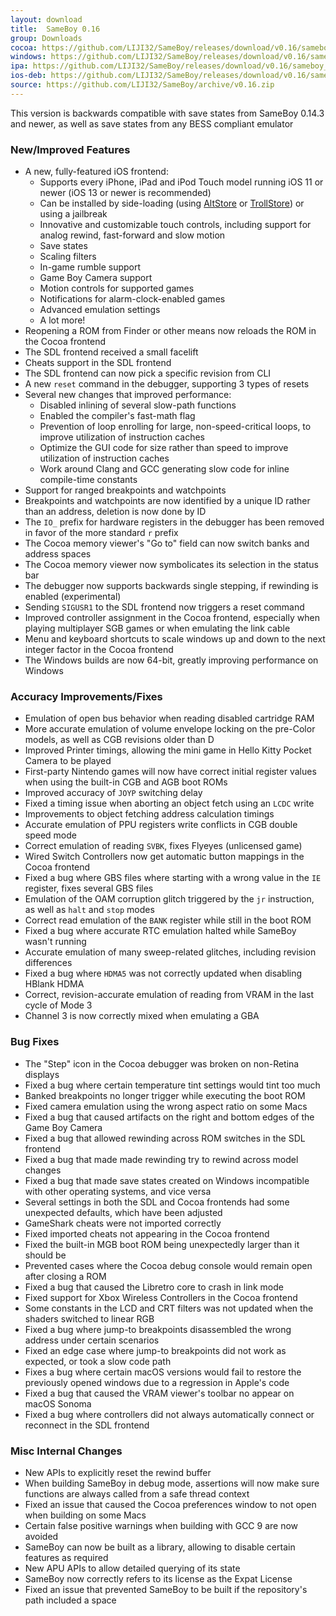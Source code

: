 ```yaml
---
layout: download
title:  SameBoy 0.16
group: Downloads
cocoa: https://github.com/LIJI32/SameBoy/releases/download/v0.16/sameboy_cocoa_v0.16.zip
windows: https://github.com/LIJI32/SameBoy/releases/download/v0.16/sameboy_winsdl_v0.16.zip
ipa: https://github.com/LIJI32/SameBoy/releases/download/v0.16/sameboy_ios_v0.16.ipa
ios-deb: https://github.com/LIJI32/SameBoy/releases/download/v0.16/sameboy_ios_v0.16.deb
source: https://github.com/LIJI32/SameBoy/archive/v0.16.zip
---
```

This version is backwards compatible with save states from SameBoy 0.14.3 and newer, as well as save states from any BESS compliant emulator

### New/Improved Features
* A new, fully-featured iOS frontend:
  * Supports every iPhone, iPad and iPod Touch model running iOS 11 or newer (iOS 13 or newer is recommended)
  * Can be installed by side-loading (using [AltStore](https://altstore.io) or [TrollStore](https://ios.cfw.guide/installing-trollstore/)) or using a jailbreak
  * Innovative and customizable touch controls, including support for analog rewind, fast-forward and slow motion
  * Save states
  * Scaling filters
  * In-game rumble support
  * Game Boy Camera support
  * Motion controls for supported games
  * Notifications for alarm-clock-enabled games
  * Advanced emulation settings
  * A lot more!
* Reopening a ROM from Finder or other means now reloads the ROM in the Cocoa frontend
* The SDL frontend received a small facelift
* Cheats support in the SDL frontend
* The SDL frontend can now pick a specific revision from CLI
* A new `reset` command in the debugger, supporting 3 types of resets
* Several new changes that improved performance:
  * Disabled inlining of several slow-path functions
  * Enabled the compiler's fast-math flag
  * Prevention of loop enrolling for large, non-speed-critical loops, to improve utilization of instruction caches
  * Optimize the GUI code for size rather than speed to improve utilization of instruction caches
  * Work around Clang and GCC generating slow code for inline compile-time constants
* Support for ranged breakpoints and watchpoints
* Breakpoints and watchpoints are now identified by a unique ID rather than an address, deletion is now done by ID
* The `IO_` prefix for hardware registers in the debugger has been removed in favor of the more standard `r` prefix
* The Cocoa memory viewer's "Go to" field can now switch banks and address spaces
* The Cocoa memory viewer now symbolicates its selection in the status bar
* The debugger now supports backwards single stepping, if rewinding is enabled (experimental)
* Sending `SIGUSR1` to the SDL frontend now triggers a reset command
* Improved controller assignment in the Cocoa frontend, especially when playing multiplayer SGB games or when emulating the link cable
* Menu and keyboard shortcuts to scale windows up and down to the next integer factor in the Cocoa frontend
* The Windows builds are now 64-bit, greatly improving performance on Windows

### Accuracy Improvements/Fixes
* Emulation of open bus behavior when reading disabled cartridge RAM
* More accurate emulation of volume envelope locking on the pre-Color models, as well as CGB revisions older than D
* Improved Printer timings, allowing the mini game in Hello Kitty Pocket Camera to be played
* First-party Nintendo games will now have correct initial register values when using the built-in CGB and AGB boot ROMs
* Improved accuracy of `JOYP` switching delay
* Fixed a timing issue when aborting an object fetch using an `LCDC` write
* Improvements to object fetching address calculation timings
* Accurate emulation of PPU registers write conflicts in CGB double speed mode
* Correct emulation of reading `SVBK`, fixes Flyeyes (unlicensed game)
* Wired Switch Controllers now get automatic button mappings in the Cocoa frontend
* Fixed a bug where GBS files where starting with a wrong value in the `IE` register, fixes several GBS files
* Emulation of the OAM corruption glitch triggered by the `jr` instruction, as well as `halt` and `stop` modes
* Correct read emulation of the `BANK` register while still in the boot ROM
* Fixed a bug where accurate RTC emulation halted while SameBoy wasn't running
* Accurate emulation of many sweep-related glitches, including revision differences
* Fixed a bug where `HDMA5` was not correctly updated when disabling HBlank HDMA
* Correct, revision-accurate emulation of reading from VRAM in the last cycle of Mode 3
* Channel 3 is now correctly mixed when emulating a GBA

### Bug Fixes
* The "Step" icon in the Cocoa debugger was broken on non-Retina displays
* Fixed a bug where certain temperature tint settings would tint too much
* Banked breakpoints no longer trigger while executing the boot ROM
* Fixed camera emulation using the wrong aspect ratio on some Macs
* Fixed a bug that caused artifacts on the right and bottom edges of the Game Boy Camera
* Fixed a bug that allowed rewinding across ROM switches in the SDL frontend
* Fixed a bug that made made rewinding try to rewind across model changes
* Fixed a bug that made save states created on Windows incompatible with other operating systems, and vice versa
* Several settings in both the SDL and Cocoa frontends had some unexpected defaults, which have been adjusted
* GameShark cheats were not imported correctly
* Fixed imported cheats not appearing in the Cocoa frontend
* Fixed the built-in MGB boot ROM being unexpectedly larger than it should be
* Prevented cases where the Cocoa debug console would remain open after closing a ROM
* Fixed a bug that caused the Libretro core to crash in link mode
* Fixed support for Xbox Wireless Controllers in the Cocoa frontend
* Some constants in the LCD and CRT filters was not updated when the shaders switched to linear RGB
* Fixed a bug where jump-to breakpoints disassembled the wrong address under certain scenarios
* Fixed an edge case where jump-to breakpoints did not work as expected, or took a slow code path
* Fixes a bug where certain macOS versions would fail to restore the previously opened windows due to a regression in Apple's code
* Fixed a bug that caused the VRAM viewer's toolbar no appear on macOS Sonoma
* Fixed a bug where controllers did not always automatically connect or reconnect in the SDL frontend

### Misc Internal Changes
* New APIs to explicitly reset the rewind buffer
* When building SameBoy in debug mode, assertions will now make sure functions are always called from a safe thread context
* Fixed an issue that caused the Cocoa preferences window to not open when building on some Macs
* Certain false positive warnings when building with GCC 9 are now avoided
* SameBoy can now be built as a library, allowing to disable certain features as required
* New APU APIs to allow detailed querying of its state
* SameBoy now correctly refers to its license as the Expat License
* Fixed an issue that prevented SameBoy to be built if the repository's path included a space